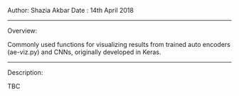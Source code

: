 Author: Shazia Akbar
Date : 14th April 2018

--------------------------------------------------------------------------- 
Overview: 

Commonly used functions for visualizing results from trained auto encoders (ae-viz.py) and CNNs, originally developed in Keras. 

--------------------------------------------------------------------------- 
Description: 

TBC
